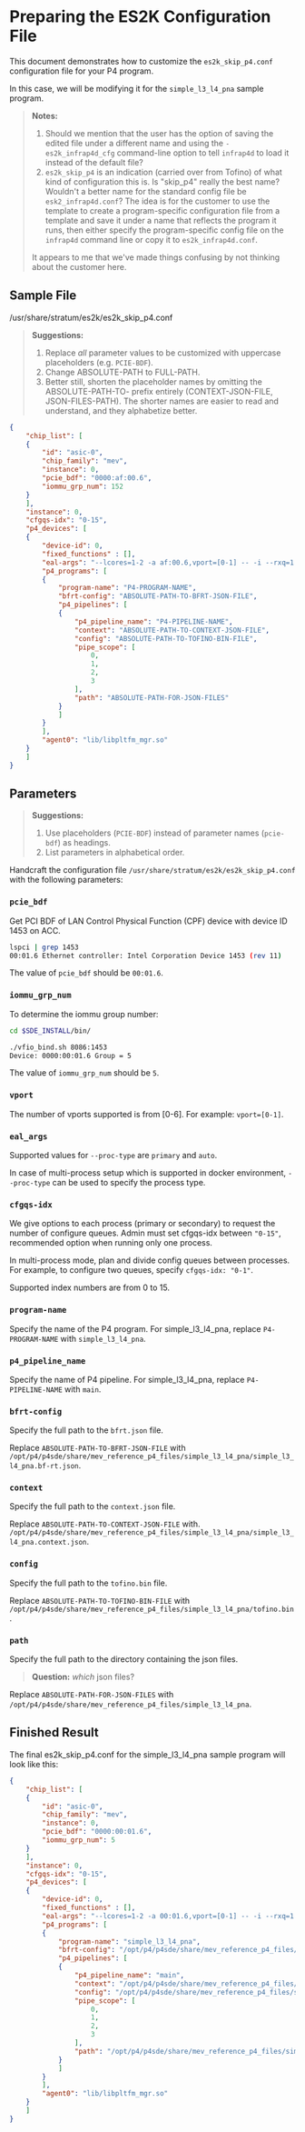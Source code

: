 # Preparing the ES2K Configuration File

This document demonstrates how to customize the `es2k_skip_p4.conf`
configuration file for your P4 program.

In this case, we will be modifying it for the `simple_l3_l4_pna` sample program.

> **Notes:**
> 1. Should we mention that the user has the option of saving the
> edited file under a different name and using the `-es2k_infrap4d_cfg`
> command-line option to tell `infrap4d` to load it instead of the default
> file?
> 2. `es2k_skip_p4` is an indication (carried over from Tofino) of what
> kind of configuration this is. Is "skip_p4" really the best name? Wouldn't
> a better name for the standard config file be `esk2_infrap4d.conf`? The
> idea is for the customer to use the template to create a program-specific
> configuration file from a template and save it under a name that reflects
> the program it runs, then either specify the program-specific config file
> on the `infrap4d` command line or copy it to `es2k_infrap4d.conf`.
>
> It appears to me that we've made things confusing by not thinking about
> the customer here.

## Sample File

/usr/share/stratum/es2k/es2k_skip_p4.conf

> **Suggestions:**
> 1. Replace *all* parameter values to be customized with uppercase placeholders
     (e.g. `PCIE-BDF`).
> 2. Change ABSOLUTE-PATH to FULL-PATH.
> 3. Better still, shorten the placeholder names by omitting the
     ABSOLUTE-PATH-TO- prefix entirely (CONTEXT-JSON-FILE, JSON-FILES-PATH).
     The shorter names are easier to read and understand, and they alphabetize
     better.

```json
{
    "chip_list": [
    {
        "id": "asic-0",
        "chip_family": "mev",
        "instance": 0,
        "pcie_bdf": "0000:af:00.6",
        "iommu_grp_num": 152
    }
    ],
    "instance": 0,
    "cfgqs-idx": "0-15",
    "p4_devices": [
    {
        "device-id": 0,
        "fixed_functions" : [],        
        "eal-args": "--lcores=1-2 -a af:00.6,vport=[0-1] -- -i --rxq=1 --txq=1 --hairpinq=1 --hairpin-mode=0x0",
        "p4_programs": [
        {
            "program-name": "P4-PROGRAM-NAME",
            "bfrt-config": "ABSOLUTE-PATH-TO-BFRT-JSON-FILE",
            "p4_pipelines": [
            {
                "p4_pipeline_name": "P4-PIPELINE-NAME",
                "context": "ABSOLUTE-PATH-TO-CONTEXT-JSON-FILE",
                "config": "ABSOLUTE-PATH-TO-TOFINO-BIN-FILE",
                "pipe_scope": [
                    0,
                    1,
                    2,
                    3
                ],
                "path": "ABSOLUTE-PATH-FOR-JSON-FILES"
            }
            ]
        }
        ],
        "agent0": "lib/libpltfm_mgr.so"
    }
    ]
}
```

## Parameters

> **Suggestions:**
> 1. Use placeholders (`PCIE-BDF`) instead of parameter names (`pcie-bdf`)
     as headings.
> 2. List parameters in alphabetical order.

Handcraft the configuration file `/usr/share/stratum/es2k/es2k_skip_p4.conf`
with the following parameters:

### `pcie_bdf`

Get PCI BDF of LAN Control Physical Function (CPF) device with device
ID 1453 on ACC.

```bash
lspci | grep 1453
00:01.6 Ethernet controller: Intel Corporation Device 1453 (rev 11)
```

The value of `pcie_bdf` should be `00:01.6`.

### `iommu_grp_num`

To determine the iommu group number:

```bash
cd $SDE_INSTALL/bin/

./vfio_bind.sh 8086:1453
Device: 0000:00:01.6 Group = 5
```

The value of `iommu_grp_num` should be `5`.

### `vport`

The number of vports supported is from [0-6].
For example: `vport=[0-1]`.

### `eal_args`

Supported values for `--proc-type` are `primary` and `auto`.

In case of multi-process setup which is supported in docker
environment, `--proc-type` can be used to specify the process type.

### `cfgqs-idx`

We give options to each process (primary or secondary) to request
the number of configure queues. Admin must set cfgqs-idx between `"0-15"`,
recommended option when running only one process.

In multi-process mode, plan and divide config queues between processes.
For example, to configure two queues, specify `cfgqs-idx: "0-1"`.

Supported index numbers are from 0 to 15.

### `program-name`

Specify the name of the P4 program. For simple_l3_l4_pna, replace
`P4-PROGRAM-NAME` with `simple_l3_l4_pna`.

### `p4_pipeline_name`

Specify the name of P4 pipeline. For simple_l3_l4_pna, replace
`P4-PIPELINE-NAME` with `main`.

### `bfrt-config`

Specify the full path to the `bfrt.json` file.

Replace `ABSOLUTE-PATH-TO-BFRT-JSON-FILE` with
`/opt/p4/p4sde/share/mev_reference_p4_files/simple_l3_l4_pna/simple_l3_l4_pna.bf-rt.json`.

### `context`

Specify the full path to the `context.json` file.

Replace `ABSOLUTE-PATH-TO-CONTEXT-JSON-FILE` with.
`/opt/p4/p4sde/share/mev_reference_p4_files/simple_l3_l4_pna/simple_l3_l4_pna.context.json`.

### `config`

Specify the full path to the `tofino.bin` file.

Replace `ABSOLUTE-PATH-TO-TOFINO-BIN-FILE` with
`/opt/p4/p4sde/share/mev_reference_p4_files/simple_l3_l4_pna/tofino.bin`.

### `path`

Specify the full path to the directory containing the json files.

> **Question:** *which* json files?

Replace `ABSOLUTE-PATH-FOR-JSON-FILES` with
`/opt/p4/p4sde/share/mev_reference_p4_files/simple_l3_l4_pna`.

## Finished Result

The final es2k_skip_p4.conf for the simple_l3_l4_pna sample program will look
like this:

```json
{
    "chip_list": [
    {
        "id": "asic-0",
        "chip_family": "mev",
        "instance": 0,
        "pcie_bdf": "0000:00:01.6",
        "iommu_grp_num": 5
    }
    ],
    "instance": 0,
    "cfgqs-idx": "0-15",
    "p4_devices": [
    {
        "device-id": 0,
        "fixed_functions" : [],
        "eal-args": "--lcores=1-2 -a 00:01.6,vport=[0-1] -- -i --rxq=1 --txq=1 --hairpinq=1 --hairpin-mode=0x0",
        "p4_programs": [
        {
            "program-name": "simple_l3_l4_pna",
            "bfrt-config": "/opt/p4/p4sde/share/mev_reference_p4_files/simple_l3_l4_pna/simple_l3_l4_pna.bf-rt.json",
            "p4_pipelines": [
            {
                "p4_pipeline_name": "main",
                "context": "/opt/p4/p4sde/share/mev_reference_p4_files/simple_l3_l4_pna/simple_l3_l4_pna.context.json",
                "config": "/opt/p4/p4sde/share/mev_reference_p4_files/simple_l3_l4_pna/tofino.bin",
                "pipe_scope": [
                    0,
                    1,
                    2,
                    3
                ],
                "path": "/opt/p4/p4sde/share/mev_reference_p4_files/simple_l3_l4_pna"
            }
            ]
        }
        ],
        "agent0": "lib/libpltfm_mgr.so"
    }
    ]
}
```
